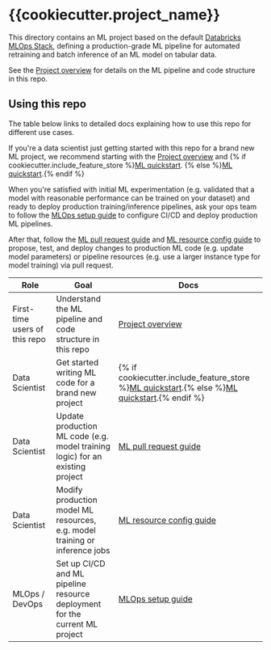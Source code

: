 # {{cookiecutter.project_name}}

This directory contains an ML project based on the default
[Databricks MLOps Stack](https://github.com/databricks/mlops-stack),
defining a production-grade ML pipeline for automated retraining and batch inference of an ML model on tabular data.

See the [Project overview](./docs/project-overview.md) for details on the ML pipeline and code structure
in this repo.

## Using this repo

The table below links to detailed docs explaining how to use this repo for different use cases.

If you're a data scientist just getting started with this repo for a brand new ML project, we recommend starting with
the [Project overview](./docs/project-overview.md) and
{% if cookiecutter.include_feature_store %}[ML quickstart](./docs/ml-developer-guide-fs.md).
{% else %}[ML quickstart](./docs/ml-developer-guide.md).{% endif %}

When you're satisfied with initial ML experimentation (e.g. validated that a model with reasonable performance can be
trained on your dataset) and ready to deploy production training/inference
pipelines, ask your ops team to follow the [MLOps setup guide](./docs/mlops-setup.md) to configure CI/CD and deploy 
production ML pipelines.

After that, follow the [ML pull request guide](./docs/ml-pull-request.md)
and [ML resource config guide](databricks-config/README.md) to propose, test, and deploy changes to production ML code (e.g. update model parameters)
or pipeline resources (e.g. use a larger instance type for model training) via pull request.

| Role                          | Goal                                                                          | Docs                                                                                                                                                             |
|-------------------------------|-------------------------------------------------------------------------------|------------------------------------------------------------------------------------------------------------------------------------------------------------------|
| First-time users of this repo | Understand the ML pipeline and code structure in this repo                    | [Project overview](./docs/project-overview.md)                                                                                                                   |
| Data Scientist                | Get started writing ML code for a brand new project                           | {% if cookiecutter.include_feature_store %}[ML quickstart](./docs/ml-developer-guide-fs.md).{% else %}[ML quickstart](./docs/ml-developer-guide.md).{% endif %}  |
| Data Scientist                | Update production ML code (e.g. model training logic) for an existing project | [ML pull request guide](./docs/ml-pull-request.md)                                                                                                               |
| Data Scientist                | Modify production model ML resources, e.g. model training or inference jobs   | [ML resource config guide](databricks-config/README.md)                                                                                                          |
| MLOps / DevOps                | Set up CI/CD and ML pipeline resource deployment for the current ML project   | [MLOps setup guide](./docs/mlops-setup.md)                                                                                                                       |
